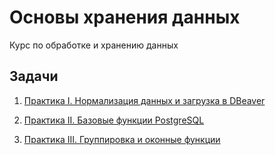 # Основы хранения данных

Курс по обработке и хранению данных

## Задачи

1. [Практика I. Нормализация данных и загрузка в DBeaver](hw_1/)

2. [Практика II. Базовые функции PostgreSQL](hw_2/)

3. [Практика III. Группировка и оконные функции](hw_3/)
